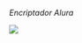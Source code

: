 <em>Encriptador Alura</em>

<p align="left">
   <img src="https://img.shields.io/badge/STATUS-EN%20DESAROLLO-green">
</p>
